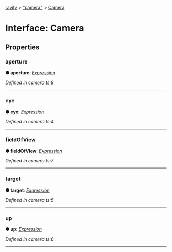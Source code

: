 [rayity](../README.md) > ["camera"](../modules/_camera_.md) > [Camera](../interfaces/_camera_.camera.md)



# Interface: Camera


## Properties
<a id="aperture"></a>

###  aperture

**●  aperture**:  *[Expression](_expression_.expression.md)* 

*Defined in camera.ts:8*





___

<a id="eye"></a>

###  eye

**●  eye**:  *[Expression](_expression_.expression.md)* 

*Defined in camera.ts:4*





___

<a id="fieldofview"></a>

###  fieldOfView

**●  fieldOfView**:  *[Expression](_expression_.expression.md)* 

*Defined in camera.ts:7*





___

<a id="target"></a>

###  target

**●  target**:  *[Expression](_expression_.expression.md)* 

*Defined in camera.ts:5*





___

<a id="up"></a>

###  up

**●  up**:  *[Expression](_expression_.expression.md)* 

*Defined in camera.ts:6*





___


